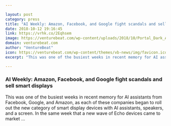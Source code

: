 ```yaml
---

layout: post
category: press
title: "AI Weekly: Amazon, Facebook, and Google fight scandals and sell smart displays"
date: 2018-10-12 19:16:45
link: https://vrhk.co/2Eqhsem
image: https://venturebeat.com/wp-content/uploads/2018/10/Portal_Dark_A.jpg?fit=6720%2C4480&strip=all
domain: venturebeat.com
author: "VentureBeat"
icon: https://venturebeat.com/wp-content/themes/vb-news/img/favicon.ico
excerpt: "This was one of the busiest weeks in recent memory for AI assistants from Facebook, Google, and Amazon, as each of these companies began to roll out the new category of smart display devices with AI assistants, speakers, and a screen. In the same week that a new wave of Echo devices came to market …"

---
```


### AI Weekly: Amazon, Facebook, and Google fight scandals and sell smart displays

This was one of the busiest weeks in recent memory for AI assistants from Facebook, Google, and Amazon, as each of these companies began to roll out the new category of smart display devices with AI assistants, speakers, and a screen. In the same week that a new wave of Echo devices came to market …